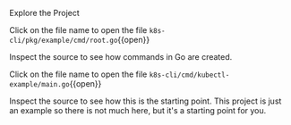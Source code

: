 Explore the Project

Click on the file name to open the file `k8s-cli/pkg/example/cmd/root.go`{{open}}

Inspect the source to see how commands in Go are created.

Click on the file name to open the file `k8s-cli/cmd/kubectl-example/main.go`{{open}}

Inspect the source to see how this is the starting point. This project is just an example so there is not much here, but it's a starting point for you.
